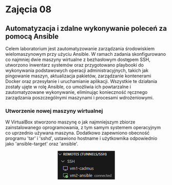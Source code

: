 # Zajęcia 08
## Automatyzacja i zdalne wykonywanie poleceń za pomocą Ansible

Celem laboratorium jest zautomatyzowanie zarządzania środowiskiem wielomaszynowym przy użyciu Ansible. W ramach zadania skonfigurowano co najmniej dwie maszyny wirtualne z bezhasłowym dostępem SSH, utworzono inwentarz systemów oraz przygotowano playbooki do wykonywania podstawowych operacji administracyjnych, takich jak pingowanie maszyn, aktualizacja pakietów, zarządzanie kontenerami Docker oraz przesyłanie i uruchamianie aplikacji. Wszystkie te działania zostały ujęte w rolę Ansible, co umożliwia ich powtarzalne i zautomatyzowane wykonywanie, eliminując konieczność ręcznego zarządzania poszczególnymi maszynami i procesami wdrożeniowymi.

### Utworzenie nowej maszyny wirtualnej
W VirtualBox stworzono maszynę o jak najmniejszym zbiorze zainstalowanego oprogramowania, z tym samym systemem operacyjnym co uprzednio używana maszyna. Dodatkowo zapewniono obecność programu 'tar' i 'sshd', ustawiono hostname i użytkownika odpowiednio jako 'ansible-target' oraz 'ansible'.


<img src="lab8/1.png" style="display: block; margin: 0 auto;" alt="Alt text">
